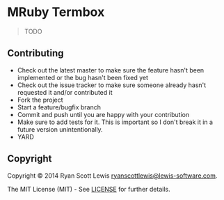 # MRuby Termbox 

> TODO

## Contributing

* Check out the latest master to make sure the feature hasn't been implemented or the bug hasn't been fixed yet
* Check out the issue tracker to make sure someone already hasn't requested it and/or contributed it
* Fork the project
* Start a feature/bugfix branch
* Commit and push until you are happy with your contribution
* Make sure to add tests for it. This is important so I don't break it in a future version unintentionally.
* YARD

## Copyright

Copyright © 2014 Ryan Scott Lewis <ryanscottlewis@lewis-software.com>.

The MIT License (MIT) - See [LICENSE](LICENSE) for further details.
